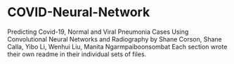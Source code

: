 # COVID-Neural-Network

Predicting Covid-19, Normal and Viral Pneumonia Cases Using Convolutional Neural Networks and Radiography by Shane Corson, Shane Calla, Yibo Li, Wenhui Liu, Manita Ngarmpaiboonsombat Each section wrote their own readme in their individual sets of files.

